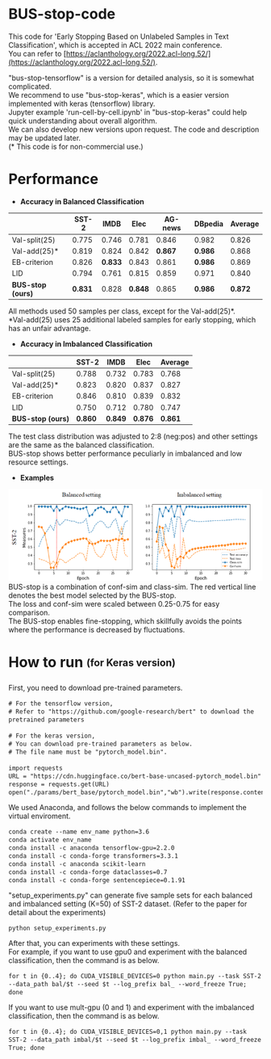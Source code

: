 # BUS-stop-code
This code for 'Early Stopping Based on Unlabeled Samples in Text Classification', which is accepted in ACL 2022 main conference.  
You can refer to [https://aclanthology.org/2022.acl-long.52/](https://aclanthology.org/2022.acl-long.52/).  

"bus-stop-tensorflow" is a version for detailed analysis, so it is somewhat complicated.  
We recommend to use "bus-stop-keras", which is a easier version implemented with keras (tensorflow) library.  
Jupyter example 'run-cell-by-cell.ipynb' in "bus-stop-keras" could help quick understanding about overall algorithm.  
We can also develop new versions upon request. The code and description may be updated later.  
(* This code is for non-commercial use.)

# Performance 
* **Accuracy in Balanced Classification**  

|                 | SST-2     | IMDB      | Elec      | AG-news   | DBpedia   | Average   |
|-----------------|-----------|-----------|-----------|-----------|-----------|-----------|
| Val-split(25)   | 0.775     | 0.746     | 0.781     | 0.846     | 0.982     | 0.826     |
| Val-add(25)*    | 0.819     | 0.824     | 0.842     | **0.867** | **0.986** | 0.868     |
| EB-criterion    | 0.826     | **0.833** | 0.843     | 0.861     | **0.986** | 0.869     |
| LID             | 0.794     | 0.761     | 0.815     | 0.859     | 0.971     | 0.840     |
| **BUS-stop (ours)** | **0.831** | 0.828     | **0.848** | 0.865     | **0.986** | **0.872** |

All methods used 50 samples per class, except for the Val-add(25)*.  
*Val-add(25) uses 25 additional labeled samples for early stopping, which has an unfair advantage.

* **Accuracy in Imbalanced Classification**  

|                 | SST-2     | IMDB      | Elec      | Average   |
|-----------------|-----------|-----------|-----------|-----------|
| Val-split(25)   | 0.788     | 0.732     | 0.783     | 0.768     |
| Val-add(25)*    | 0.823     | 0.820     | 0.837     | 0.827     |
| EB-criterion    | 0.846     | 0.810     | 0.839     | 0.832     |
| LID             | 0.750     | 0.712     | 0.780     | 0.747     |
| **BUS-stop (ours)** | **0.860** | **0.849** | **0.876** | **0.861** |

The test class distribution was adjusted to 2:8 (neg:pos) and other settings are the same as the balanced classification.  
BUS-stop shows better performance peculiarly in imbalanced and low resource settings.  

* **Examples**  

![fig5](https://github.com/DMCB-GIST/BUS-stop/blob/main/ppts/fig5.png)  
BUS-stop is a combination of conf-sim and class-sim. The red vertical line denotes the best model selected by the BUS-stop.  
The loss and conf-sim were scaled between 0.25-0.75 for easy comparison.  
The BUS-stop enables fine-stopping, which skillfully avoids the points where the performance is decreased by fluctuations.

# How to run <sub><sup>(for Keras version)</sup></sub>
First, you need to download pre-trained parameters. 
````
# For the tensorflow version, 
# Refer to "https://github.com/google-research/bert" to download the pretrained parameters

# For the keras version,
# You can download pre-trained parameters as below.
# The file name must be "pytorch_model.bin".

import requests
URL = "https://cdn.huggingface.co/bert-base-uncased-pytorch_model.bin"
response = requests.get(URL)
open("./params/bert_base/pytorch_model.bin","wb").write(response.content)
````

We used Anaconda, and follows the below commands to implement the virtual enviroment.
````
conda create --name env_name python=3.6
conda activate env_name 
conda install -c anaconda tensorflow-gpu=2.2.0
conda install -c conda-forge transformers=3.3.1
conda install -c anaconda scikit-learn
conda install -c conda-forge dataclasses=0.7
conda install -c conda-forge sentencepiece=0.1.91
````

"setup_experiments.py" can generate five sample sets for each balanced and imbalanced setting (K=50) of SST-2 dataset. (Refer to the paper for detail about the experiments)  
````
python setup_experiments.py
````

After that, you can experiments with these settings.  
For example, if you want to use gpu0 and experiment with the balanced classification, then the command is as below. 
````
for t in {0..4}; do CUDA_VISIBLE_DEVICES=0 python main.py --task SST-2 --data_path bal/$t --seed $t --log_prefix bal_ --word_freeze True; done
````

If you want to use mult-gpu (0 and 1) and experiment with the imbalanced classification, then the command is as below.
````
for t in {0..4}; do CUDA_VISIBLE_DEVICES=0,1 python main.py --task SST-2 --data_path imbal/$t --seed $t --log_prefix imbal_ --word_freeze True; done
````
